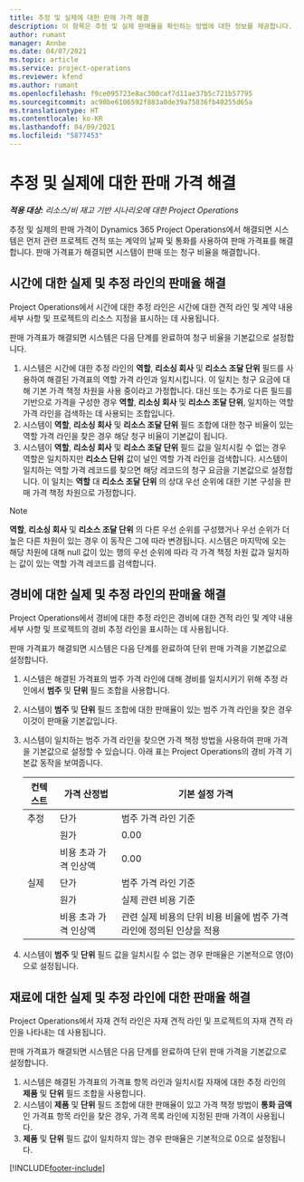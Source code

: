 ```yaml
---
title: 추정 및 실제에 대한 판매 가격 해결
description: 이 항목은 추정 및 실제 판매율을 확인하는 방법에 대한 정보를 제공합니다.
author: rumant
manager: Annbe
ms.date: 04/07/2021
ms.topic: article
ms.service: project-operations
ms.reviewer: kfend
ms.author: rumant
ms.openlocfilehash: f9ce095723e8ac300caf7d11ae37b5c721b57795
ms.sourcegitcommit: ac90be6106592f883a0de39a75836fb40255d65a
ms.translationtype: HT
ms.contentlocale: ko-KR
ms.lasthandoff: 04/09/2021
ms.locfileid: "5877453"
---
```

# <a name="resolve-sales-prices-for-estimates-and-actuals"></a>추정 및 실제에 대한 판매 가격 해결

_**적용 대상:** 리소스/비 재고 기반 시나리오에 대한 Project Operations_

추정 및 실제의 판매 가격이 Dynamics 365 Project Operations에서 해결되면 시스템은 먼저 관련 프로젝트 견적 또는 계약의 날짜 및 통화를 사용하여 판매 가격표를 해결합니다. 판매 가격표가 해결되면 시스템이 판매 또는 청구 비율을 해결합니다.

## <a name="resolve-sales-rates-on-actual-and-estimate-lines-for-time"></a>시간에 대한 실제 및 추정 라인의 판매율 해결

Project Operations에서 시간에 대한 추정 라인은 시간에 대한 견적 라인 및 계약 내용 세부 사항 및 프로젝트의 리소스 지정을 표시하는 데 사용됩니다.

판매 가격표가 해결되면 시스템은 다음 단계를 완료하여 청구 비율을 기본값으로 설정합니다.

1. 시스템은 시간에 대한 추정 라인의 **역할**, **리소싱 회사** 및 **리소스 조달 단위** 필드를 사용하여 해결된 가격표의 역할 가격 라인과 일치시킵니다. 이 일치는 청구 요금에 대해 기본 가격 책정 차원을 사용 중이라고 가정합니다. 대신 또는 추가로 다른 필드를 기반으로 가격을 구성한 경우 **역할**, **리소싱 회사** 및 **리소스 조달 단위**, 일치하는 역할 가격 라인을 검색하는 데 사용되는 조합입니다.
2. 시스템이 **역할**, **리소싱 회사** 및 **리소스 조달 단위** 필드 조합에 대한 청구 비율이 있는 역할 가격 라인을 찾은 경우 해당 청구 비율이 기본값이 됩니다.
3. 시스템이 **역할**, **리소싱 회사** 및 **리소스 조달 단위** 필드 값을 일치시킬 수 없는 경우 역할은 일치하지만 **리소스 단위** 값이 널인 역할 가격 라인을 검색합니다. 시스템이 일치하는 역할 가격 레코드를 찾으면 해당 레코드의 청구 요금을 기본값으로 설정합니다. 이 일치는 **역할** 대 **리소스 조달 단위** 의 상대 우선 순위에 대한 기본 구성을 판매 가격 책정 차원으로 가정합니다.

> [!NOTE]
> **역할**, **리소싱 회사** 및 **리소스 조달 단위** 의 다른 우선 순위를 구성했거나 우선 순위가 더 높은 다른 차원이 있는 경우 이 동작은 그에 따라 변경됩니다. 시스템은 마지막에 오는 해당 차원에 대해 null 값이 있는 행의 우선 순위에 따라 각 가격 책정 차원 값과 일치하는 값이 있는 역할 가격 레코드를 검색합니다.

## <a name="resolve-sales-rates-on-actual-and-estimate-lines-for-expense"></a>경비에 대한 실제 및 추정 라인의 판매율 해결

Project Operations에서 경비에 대한 추정 라인은 경비에 대한 견적 라인 및 계약 내용 세부 사항 및 프로젝트의 경비 추정 라인을 표시하는 데 사용됩니다.

판매 가격표가 해결되면 시스템은 다음 단계를 완료하여 단위 판매 가격을 기본값으로 설정합니다.

1. 시스템은 해결된 가격표의 범주 가격 라인에 대해 경비를 일치시키기 위해 추정 라인에서 **범주** 및 **단위** 필드 조합을 사용합니다.
2. 시스템이 **범주** 및 **단위** 필드 조합에 대한 판매율이 있는 범주 가격 라인을 찾은 경우 이것이 판매율 기본값입니다.
3. 시스템이 일치하는 범주 가격 라인을 찾으면 가격 책정 방법을 사용하여 판매 가격을 기본값으로 설정할 수 있습니다. 아래 표는 Project Operations의 경비 가격 기본값 동작을 보여줍니다.

    | 컨텍스트 | 가격 산정법 | 기본 설정 가격 |
    | --- | --- | --- |
    | 추정 | 단가 | 범주 가격 라인 기준 |
    | &nbsp; | 원가 | 0.00 |
    | &nbsp; | 비용 초과 가격 인상액 | 0.00 |
    | 실제 | 단가 | 범주 가격 라인 기준 |
    | &nbsp; | 원가 | 실제 관련 비용 기준 |
    | &nbsp; | 비용 초과 가격 인상액 | 관련 실제 비용의 단위 비용 비율에 범주 가격 라인에 정의된 인상을 적용 |

4. 시스템이 **범주** 및 **단위** 필드 값을 일치시킬 수 없는 경우 판매율은 기본적으로 영(0)으로 설정됩니다.

## <a name="resolve-sales-rates-on-actual-and-estimate-lines-for-material"></a>재료에 대한 실제 및 추정 라인에 대한 판매율 해결

Project Operations에서 자재 견적 라인은 자재 견적 라인 및 프로젝트의 자재 견적 라인을 나타내는 데 사용됩니다.

판매 가격표가 해결되면 시스템은 다음 단계를 완료하여 단위 판매 가격을 기본값으로 설정합니다.

1. 시스템은 해결된 가격표의 가격표 항목 라인과 일치시킬 자재에 대한 추정 라인의 **제품** 및 **단위** 필드 조합을 사용합니다.
2. 시스템이 **제품** 및 **단위** 필드 조합에 대한 판매율이 있고 가격 책정 방법이 **통화 금액** 인 가격표 항목 라인을 찾은 경우, 가격 목록 라인에 지정된 판매 가격이 사용됩니다.
3. **제품** 및 **단위** 필드 값이 일치하지 않는 경우 판매율은 기본적으로 0으로 설정됩니다.



[!INCLUDE[footer-include](../includes/footer-banner.md)]
